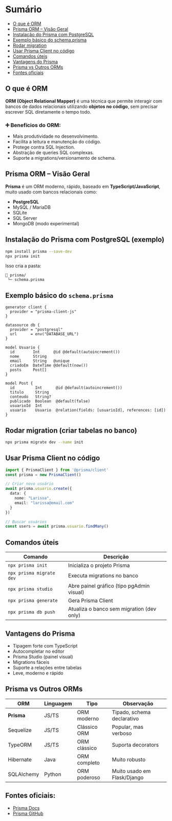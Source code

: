 # Sumário
- [O que é ORM](#o-que-é-orm)
- [Prisma ORM – Visão Geral](#prisma-orm-–-visão-geral)
- [Instalação do Prisma com PostgreSQL](#instalação-do-prisma-com-postgresql)
- [Exemplo básico do schema.prisma](#exemplo-básico-do-schemaprisma)
- [Rodar migration](#rodar-migration)
- [Usar Prisma Client no código](#usar-prisma-client-no-código)
- [Comandos úteis](#comandos-úteis)
- [Vantagens do Prisma](#vantagens-do-prisma)
- [Prisma vs Outros ORMs](#prisma-vs-outros-orms)
- [Fontes oficiais](#fontes-oficiais)

## O que é ORM

**ORM (Object Relational Mapper)** é uma técnica que permite interagir com bancos de dados relacionais utilizando **objetos no código**, sem precisar escrever SQL diretamente o tempo todo.

### ➕ Benefícios do ORM:
- Mais produtividade no desenvolvimento.
- Facilita a leitura e manutenção do código.
- Protege contra SQL Injection.
- Abstração de queries SQL complexas.
- Suporte a migrations/versionamento de schema.

## Prisma ORM – Visão Geral

**Prisma** é um ORM moderno, rápido, baseado em **TypeScript/JavaScript**, muito usado com bancos relacionais como:

- **PostgreSQL**
- MySQL / MariaDB
- SQLite
- SQL Server
- MongoDB (modo experimental)

## Instalação do Prisma com PostgreSQL (exemplo)
```bash
npm install prisma --save-dev
npx prisma init
```

Isso cria a pasta:
```
📁 prisma/
 └─ schema.prisma
```

## Exemplo básico do `schema.prisma`

```prisma
generator client {
  provider = "prisma-client-js"
}

datasource db {
  provider = "postgresql"
  url      = env("DATABASE_URL")
}

model Usuario {
  id        Int      @id @default(autoincrement())
  nome      String
  email     String   @unique
  criadoEm  DateTime @default(now())
  posts     Post[]
}

model Post {
  id         Int      @id @default(autoincrement())
  titulo     String
  conteudo   String?
  publicado  Boolean  @default(false)
  usuarioId  Int
  usuario    Usuario  @relation(fields: [usuarioId], references: [id])
}
```

## Rodar migration (criar tabelas no banco)
```bash
npx prisma migrate dev --name init
```

## Usar Prisma Client no código
```ts
import { PrismaClient } from '@prisma/client'
const prisma = new PrismaClient()

// Criar novo usuário
await prisma.usuario.create({
  data: {
    nome: "Larissa",
    email: "larissa@email.com"
  }
})

// Buscar usuários
const users = await prisma.usuario.findMany()
```

## Comandos úteis

| Comando | Descrição |
|--------|-----------|
| `npx prisma init` | Inicializa o projeto Prisma |
| `npx prisma migrate dev` | Executa migrations no banco |
| `npx prisma studio` | Abre painel gráfico (tipo pgAdmin visual) |
| `npx prisma generate` | Gera Prisma Client |
| `npx prisma db push` | Atualiza o banco sem migration (dev only) |

## Vantagens do Prisma

- Tipagem forte com TypeScript  
- Autocompletar no editor  
- Prisma Studio (painel visual)  
- Migrations fáceis  
- Suporte a relações entre tabelas  
- Leve, moderno e rápido

## Prisma vs Outros ORMs

| ORM         | Linguagem | Tipo | Observação |
|-------------|-----------|------|-------------|
| **Prisma**     | JS/TS     | ORM moderno | Tipado, schema declarativo |
| Sequelize   | JS/TS     | Clássico ORM | Popular, mas verboso |
| TypeORM     | JS/TS     | ORM clássico | Suporta decorators |
| Hibernate   | Java      | ORM completo | Muito robusto |
| SQLAlchemy  | Python    | ORM poderoso | Muito usado em Flask/Django |

## Fontes oficiais:
- [Prisma Docs](https://www.prisma.io/docs)
- [Prisma GitHub](https://github.com/prisma/prisma)
